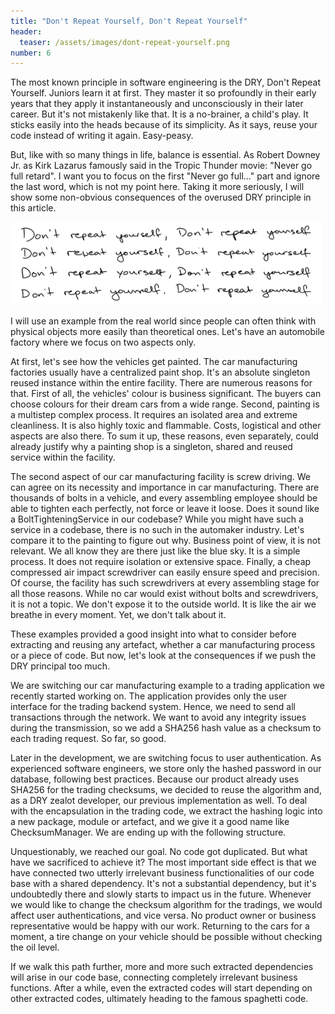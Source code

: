 ```yaml
---
title: "Don't Repeat Yourself, Don't Repeat Yourself"
header:
  teaser: /assets/images/dont-repeat-yourself.png
number: 6
---
```

The most known principle in software engineering is the DRY, Don't Repeat Yourself. Juniors learn it at first. They master it so profoundly in their early years that they apply it instantaneously and unconsciously in their later career. But it's not mistakenly like that. It is a no-brainer, a child's play. It sticks easily into the heads because of its simplicity. As it says, reuse your code instead of writing it again. Easy-peasy.

But, like with so many things in life, balance is essential. As Robert Downey Jr. as Kirk Lazarus famously said in the Tropic Thunder movie: "Never go full retard". I want you to focus on the first "Never go full..." part and ignore the last word, which is not my point here. Taking it more seriously, I will show some non-obvious consequences of the overused DRY principle in this article.

![](/assets/images/dont-repeat-yourself.png)

I will use an example from the real world since people can often think with physical objects more easily than theoretical ones. Let's have an automobile factory where we focus on two aspects only.

At first, let's see how the vehicles get painted. The car manufacturing factories usually have a centralized paint shop. It's an absolute singleton reused instance within the entire facility. There are numerous reasons for that. First of all, the vehicles' colour is business significant. The buyers can choose colours for their dream cars from a wide range. Second, painting is a multistep complex process. It requires an isolated area and extreme cleanliness. It is also highly toxic and flammable. Costs, logistical and other aspects are also there. To sum it up, these reasons, even separately, could already justify why a painting shop is a singleton, shared and reused service within the facility.

The second aspect of our car manufacturing facility is screw driving. We can agree on its necessity and importance in car manufacturing. There are thousands of bolts in a vehicle, and every assembling employee should be able to tighten each perfectly, not force or leave it loose. Does it sound like a BoltTighteningService in our codebase? While you might have such a service in a codebase, there is no such in the automaker industry. Let's compare it to the painting to figure out why. Business point of view, it is not relevant. We all know they are there just like the blue sky. It is a simple process. It does not require isolation or extensive space. Finally, a cheap compressed air impact screwdriver can easily ensure speed and precision. Of course, the facility has such screwdrivers at every assembling stage for all those reasons. While no car would exist without bolts and screwdrivers, it is not a topic. We don't expose it to the outside world. It is like the air we breathe in every moment. Yet, we don't talk about it.

These examples provided a good insight into what to consider before extracting and reusing any artefact, whether a car manufacturing process or a piece of code. But now, let's look at the consequences if we push the DRY principal too much.

We are switching our car manufacturing example to a trading application we recently started working on. The application provides only the user interface for the trading backend system. Hence, we need to send all transactions through the network. We want to avoid any integrity issues during the transmission, so we add a SHA256 hash value as a checksum to each trading request. So far, so good.

Later in the development, we are switching focus to user authentication. As experienced software engineers, we store only the hashed password in our database, following best practices. Because our product already uses SHA256 for the trading checksums, we decided to reuse the algorithm and, as a DRY zealot developer, our previous implementation as well. To deal with the encapsulation in the trading code, we extract the hashing logic into a new package, module or artefact, and we give it a good name like ChecksumManager. We are ending up with the following structure.

Unquestionably, we reached our goal. No code got duplicated. But what have we sacrificed to achieve it? The most important side effect is that we have connected two utterly irrelevant business functionalities of our code base with a shared dependency. It's not a substantial dependency, but it's undoubtedly there and slowly starts to impact us in the future. Whenever we would like to change the checksum algorithm for the tradings, we would affect user authentications, and vice versa. No product owner or business representative would be happy with our work. Returning to the cars for a moment, a tire change on your vehicle should be possible without checking the oil level.

If we walk this path further, more and more such extracted dependencies will arise in our code base, connecting completely irrelevant business functions. After a while, even the extracted codes will start depending on other extracted codes, ultimately heading to the famous spaghetti code.

